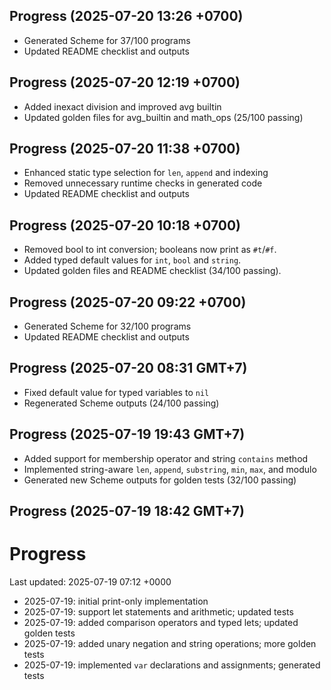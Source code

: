 ## Progress (2025-07-20 13:26 +0700)
- Generated Scheme for 37/100 programs
- Updated README checklist and outputs

## Progress (2025-07-20 12:19 +0700)
- Added inexact division and improved avg builtin
- Updated golden files for avg_builtin and math_ops (25/100 passing)

## Progress (2025-07-20 11:38 +0700)
- Enhanced static type selection for `len`, `append` and indexing
- Removed unnecessary runtime checks in generated code
- Updated README checklist and outputs

## Progress (2025-07-20 10:18 +0700)
- Removed bool to int conversion; booleans now print as `#t`/`#f`.
- Added typed default values for `int`, `bool` and `string`.
- Updated golden files and README checklist (34/100 passing).

## Progress (2025-07-20 09:22 +0700)
- Generated Scheme for 32/100 programs
- Updated README checklist and outputs

## Progress (2025-07-20 08:31 GMT+7)
- Fixed default value for typed variables to `nil`
- Regenerated Scheme outputs (24/100 passing)

## Progress (2025-07-19 19:43 GMT+7)
- Added support for membership operator and string `contains` method
- Implemented string-aware `len`, `append`, `substring`, `min`, `max`, and modulo
- Generated new Scheme outputs for golden tests (32/100 passing)

## Progress (2025-07-19 18:42 GMT+7)

# Progress

Last updated: 2025-07-19 07:12 +0000

- 2025-07-19: initial print-only implementation
- 2025-07-19: support let statements and arithmetic; updated tests
- 2025-07-19: added comparison operators and typed lets; updated golden tests
- 2025-07-19: added unary negation and string operations; more golden tests
- 2025-07-19: implemented `var` declarations and assignments; generated tests
